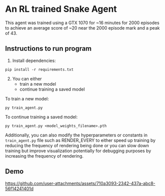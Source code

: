 # An RL trained Snake Agent

This agent was trained using a GTX 1070 for ~16 minutes for 2000 episodes to achieve an average score of ~20 near the 2000 episode mark and a peak of 43.

## Instructions to run program

1. Install dependencies:
```
pip install -r requirements.txt
```

2. You can either 
    - train a new model 
    - continue training a saved model

To train a new model:
```
py train_agent.py
```

To continue training a saved model:
```
py train_agent.py <model_weights_filename>.pth
```

Additionally, you can also modify the hyperparameters or constants in `train_agent.py` file such as RENDER_EVERY to either speed up training by reducing the frequency of rendering being done or you can slow down training but improve visualization potentially for debugging purposes by increasing the frequency of rendering. 

## Demo

https://github.com/user-attachments/assets/710a3093-2342-437a-abc8-56f14241401d

